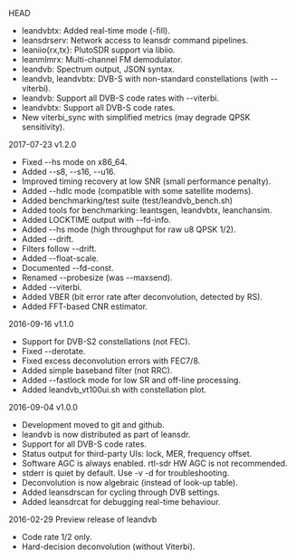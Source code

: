 HEAD
  * leandvbtx: Added real-time mode (-fill).
  * leansdrserv: Network access to leansdr command pipelines.
  * leaniio{rx,tx}: PlutoSDR support via libiio.
  * leanmlmrx: Multi-channel FM demodulator.
  * leandvb: Spectrum output, JSON syntax.
  * leandvb, leandvbtx: DVB-S with non-standard constellations (with --viterbi).
  * leandvb: Support all DVB-S code rates with --viterbi.
  * leandvbtx: Support all DVB-S code rates.
  * New viterbi_sync with simplified metrics (may degrade QPSK sensitivity).

2017-07-23 v1.2.0
  * Fixed --hs mode on x86_64.
  * Added --s8, --s16, --u16.
  * Improved timing recovery at low SNR (small performance penalty).
  * Added --hdlc mode (compatible with some satellite modems).
  * Added benchmarking/test suite (test/leandvb_bench.sh)
  * Added tools for benchmarking: leantsgen, leandvbtx, leanchansim.
  * Added LOCKTIME output with --fd-info.
  * Added --hs mode (high throughput for raw u8 QPSK 1/2).
  * Added --drift.
  * Filters follow --drift.
  * Added --float-scale.
  * Documented --fd-const.
  * Renamed --probesize (was --maxsend).
  * Added --viterbi.
  * Added VBER (bit error rate after deconvolution, detected by RS).
  * Added FFT-based CNR estimator.

2016-09-16 v1.1.0
  * Support for DVB-S2 constellations (not FEC).
  * Fixed --derotate.
  * Fixed excess deconvolution errors with FEC7/8.
  * Added simple baseband filter (not RRC).
  * Added --fastlock mode for low SR and off-line processing.
  * Added leandvb_vt100ui.sh with constellation plot.

2016-09-04 v1.0.0
  * Development moved to git and github.
  * leandvb is now distributed as part of leansdr.
  * Support for all DVB-S code rates.
  * Status output for third-party UIs: lock, MER, frequency offset.
  * Software AGC is always enabled. rtl-sdr HW AGC is not recommended.
  * stderr is quiet by default. Use -v -d for troubleshooting.
  * Deconvolution is now algebraic (instead of look-up table).
  * Added leansdrscan for cycling through DVB settings.
  * Added leansdrcat for debugging real-time behaviour.

2016-02-29 Preview release of leandvb
  * Code rate 1/2 only.
  * Hard-decision deconvolution (without Viterbi).
